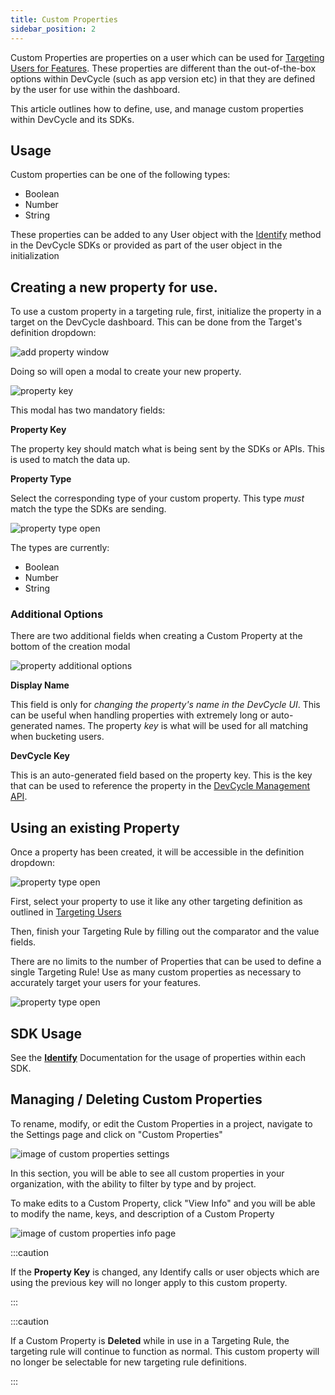 ```yaml
---
title: Custom Properties
sidebar_position: 2
---
```


Custom Properties are properties on a user which can be used for [Targeting Users for Features](/essentials/targeting). These properties are different than the out-of-the-box options within DevCycle (such as app version etc) in that they are defined by the user for use within the dashboard. 

This article outlines how to define, use, and manage custom properties within DevCycle and its SDKs. 

## Usage

Custom properties can be one of the following types: 

* Boolean
* Number
* String

These properties can be added to any User object with the [Identify](/sdk/features) method in the DevCycle SDKs or provided as part of the user object in the initialization

## Creating a new property for use. 

To use a custom property in a targeting rule, first, initialize the property in a target on the DevCycle dashboard. This can be done from the Target's definition dropdown:

![add property window](/march-2022-add-property.png)

Doing so will open a modal to create your new property. 

![property key](/march-2022-property-key.png)

This modal has two mandatory fields:

**Property Key**

The property key should match what is being sent by the SDKs or APIs. This is used to match the data up. 

**Property Type**

Select the corresponding type of your custom property. This type _must_ match the type the SDKs are sending.

![property type open](/march-2022-property-type.png)

The types are currently:
* Boolean
* Number
* String

### Additional Options

There are two additional fields when creating a Custom Property at the bottom of the creation modal

![property additional options](/march-2022-additional-options.png)

**Display Name**

This field is only for _changing the property's name in the DevCycle UI_. This can be useful when handling properties with extremely long or auto-generated names. The property _key_ is what will be used for all matching when bucketing users.

**DevCycle Key**

This is an auto-generated field based on the property key. This is the key that can be used to reference the property in the [DevCycle Management API](/management-api/#tag/Custom-Properties).

## Using an existing Property

Once a property has been created, it will be accessible in the definition dropdown:

![property type open](/march-2022-property-dropdown-with-properties.png)

First, select your property to use it like any other targeting definition as outlined in [Targeting Users](/essentials/targeting)

Then, finish your Targeting Rule by filling out the comparator and the value fields. 

There are no limits to the number of Properties that can be used to define a single Targeting Rule! Use as many custom properties as necessary to accurately target your users for your features. 

![property type open](/feb-2022-custom-properties-in-targeting-rules.png)

## SDK Usage

See the [**Identify**](/sdk/features#identify) Documentation for the usage of properties within each SDK.

## Managing / Deleting Custom Properties

To rename, modify, or edit the Custom Properties in a project, navigate to the Settings page and click on "Custom Properties"

![image of custom properties settings](/nov-2022-custom-properties-settings.png)

In this section, you will be able to see all custom properties in your organization, with the ability to filter by type and by project.

To make edits to a Custom Property, click "View Info" and you will be able to modify the name, keys, and description of a Custom Property

![image of custom properties info page](/nov-2022-custom-properties-info.png)


:::caution

If the **Property Key** is changed, any Identify calls or user objects which are using the previous key will no longer apply to this custom property.

:::

:::caution

If a Custom Property is **Deleted** while in use in a Targeting Rule, the targeting rule will continue to function as normal. This custom property will no longer be selectable for new targeting rule definitions.

:::